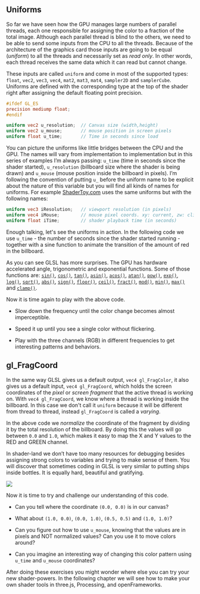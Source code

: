 ## Uniforms

So far we have seen how the GPU manages large numbers of parallel threads, each one responsible for assigning the color to a fraction of the total image. Although each parallel thread is blind to the others, we need to be able to send some inputs from the CPU to all the threads. Because of the architecture of the graphics card those inputs are going to be equal (*uniform*) to all the threads and necessarily set as *read only*. In other words, each thread receives the same data which it can read but cannot change.

These inputs are called `uniform` and come in most of the supported types: `float`, `vec2`, `vec3`, `vec4`, `mat2`, `mat3`, `mat4`, `sampler2D` and `samplerCube`. Uniforms are defined with the corresponding type at the top of the shader right after assigning the default floating point precision.

```glsl
#ifdef GL_ES
precision mediump float;
#endif

uniform vec2 u_resolution;  // Canvas size (width,height)
uniform vec2 u_mouse;       // mouse position in screen pixels
uniform float u_time;       // Time in seconds since load
```

You can picture the uniforms like little bridges between the CPU and the GPU. The names will vary from implementation to implementation but in this series of examples I’m always passing: `u_time` (time in seconds since the shader started), `u_resolution` (billboard size where the shader is being drawn) and `u_mouse` (mouse position inside the billboard in pixels). I’m following the convention of putting `u_` before the uniform name to be explicit about the nature of this variable but you will find all kinds of names for uniforms. For example [ShaderToy.com](https://www.shadertoy.com/) uses the same uniforms but with the following names:

```glsl
uniform vec3 iResolution;   // viewport resolution (in pixels)
uniform vec4 iMouse;        // mouse pixel coords. xy: current, zw: click
uniform float iTime;        // shader playback time (in seconds)
```

Enough talking, let's see the uniforms in action. In the following code we use `u_time` - the number of seconds since the shader started running - together with a sine function to animate the transition of the amount of red in the billboard.

<div class="codeAndCanvas" data="time.frag"></div>

As you can see GLSL has more surprises. The GPU has hardware accelerated angle, trigonometric and exponential functions. Some of those functions are: [`sin()`](../glossary/?search=sin), [`cos()`](../glossary/?search=cos), [`tan()`](../glossary/?search=tan), [`asin()`](../glossary/?search=asin), [`acos()`](../glossary/?search=acos), [`atan()`](../glossary/?search=atan), [`pow()`](../glossary/?search=pow), [`exp()`](../glossary/?search=exp), [`log()`](../glossary/?search=log), [`sqrt()`](../glossary/?search=sqrt), [`abs()`](../glossary/?search=abs), [`sign()`](../glossary/?search=sign), [`floor()`](../glossary/?search=floor), [`ceil()`](../glossary/?search=ceil), [`fract()`](../glossary/?search=fract), [`mod()`](../glossary/?search=mod), [`min()`](../glossary/?search=min), [`max()`](../glossary/?search=max) and [`clamp()`](../glossary/?search=clamp).

Now it is time again to play with the above code.

* Slow down the frequency until the color change becomes almost imperceptible.

* Speed it up until you see a single color without flickering.

* Play with the three channels (RGB) in different frequencies to get interesting patterns and behaviors.

## gl_FragCoord

In the same way GLSL gives us a default output, `vec4 gl_FragColor`, it also gives us a default input, `vec4 gl_FragCoord`, which holds the screen coordinates of the *pixel* or *screen fragment* that the active thread is working on. With `vec4 gl_FragCoord`, we know where a thread is working inside the billboard. In this case we don't call it `uniform` because it will be different from thread to thread, instead `gl_FragCoord` is called a *varying*.

<div class="codeAndCanvas" data="space.frag"></div>

In the above code we *normalize* the coordinate of the fragment by dividing it by the total resolution of the billboard. By doing this the values will go between `0.0` and `1.0`, which makes it easy to map the X and Y values to the RED and GREEN channel.

In shader-land we don’t have too many resources for debugging besides assigning strong colors to variables and trying to make sense of them. You will discover that sometimes coding in GLSL is very similar to putting ships inside bottles. It is equally hard, beautiful and gratifying.

![](08.png)

Now it is time to try and challenge our understanding of this code.

* Can you tell where the coordinate `(0.0, 0.0)` is in our canvas?

* What about `(1.0, 0.0)`, `(0.0, 1.0)`, `(0.5, 0.5)` and `(1.0, 1.0)`?

* Can you figure out how to use `u_mouse`, knowing that the values are in pixels and NOT normalized values? Can you use it to move colors around?

* Can you imagine an interesting way of changing this color pattern using `u_time` and `u_mouse` coordinates?

After doing these exercises you might wonder where else you can try your new shader-powers. In the following chapter we will see how to make your own shader tools in three.js, Processing, and openFrameworks.
